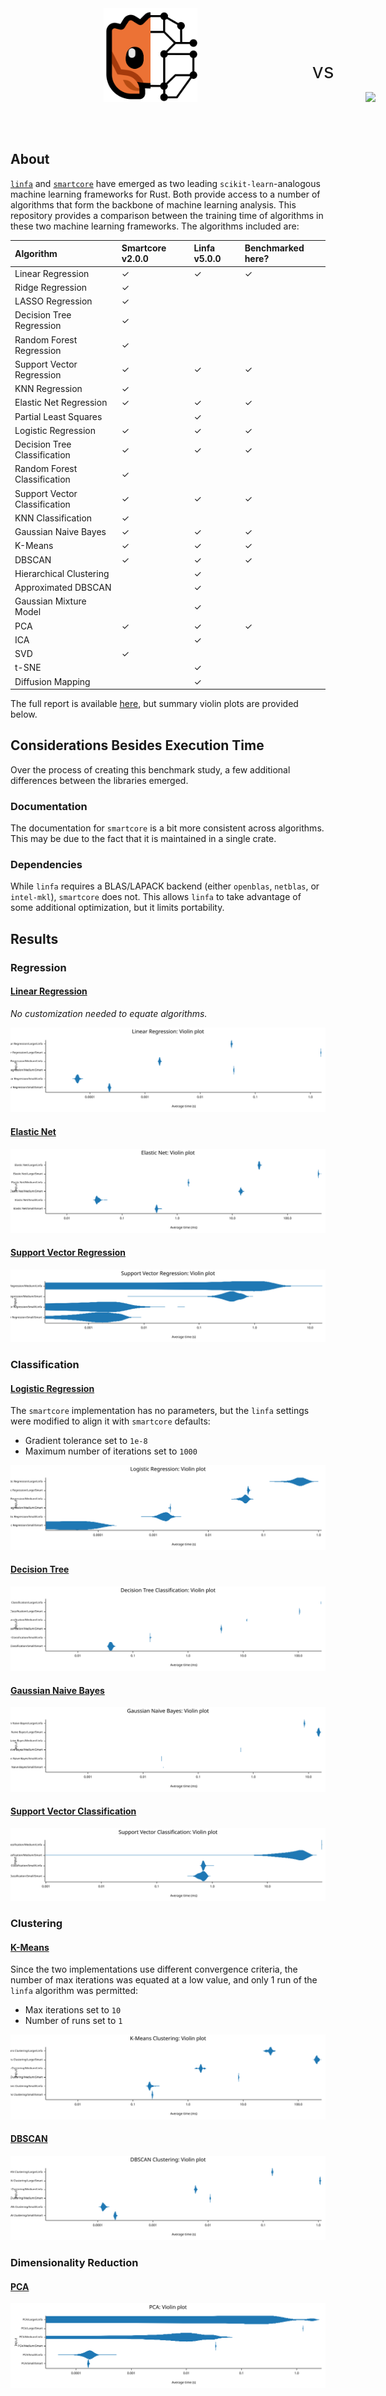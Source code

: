 <div style="width:600px; height: 200px; display: table; text-align: center; margin:auto;">
    <img src="https://raw.githubusercontent.com/rust-ml/linfa/1ba884495e4e2c44d2ef68b220da1f525ad518a5/mascot.svg" width="150"> 
    <span style="display: table-cell; vertical-align: middle; font-size: 32px;">vs</span>
    <img src="https://smartcorelib.org/assets/logo/smartcore.png" width="150">
</div>

## About
[`linfa`](https://rust-ml.github.io/linfa/) and [`smartcore`](https://smartcorelib.org/) have emerged as two leading `scikit-learn`-analogous machine learning frameworks for Rust. Both provide access to a number of algorithms that form the backbone of machine learning analysis. This repository provides a comparison between the training time of algorithms in these two machine learning frameworks. The algorithms included are:

| Algorithm                     | Smartcore v2.0.0 | Linfa v5.0.0 | Benchmarked here? |
|:------------------------------|:-----------------|:-------------|:------------------|
| Linear Regression             | ✓                | ✓            | ✓                 |
| Ridge Regression              | ✓                |              |                   |
| LASSO Regression              | ✓                |              |                   |
| Decision Tree Regression      | ✓                |              |                   |
| Random Forest Regression      | ✓                |              |                   |
| Support Vector Regression     | ✓                | ✓            | ✓                 |
| KNN Regression                | ✓                |              |                   |
| Elastic Net Regression        | ✓                | ✓            | ✓                 |
| Partial Least Squares         |                  | ✓            |                   |
| Logistic Regression           | ✓                | ✓            | ✓                 |
| Decision Tree Classification  | ✓                | ✓            | ✓                 |
| Random Forest Classification  | ✓                |              |                   |
| Support Vector Classification | ✓                | ✓            | ✓                 |
| KNN Classification            | ✓                |              |                   |
| Gaussian Naive Bayes          | ✓                | ✓            | ✓                 |
| K-Means                       | ✓                | ✓            | ✓                 |
| DBSCAN                        | ✓                | ✓            | ✓                 |
| Hierarchical Clustering       |                  | ✓            |                   |
| Approximated DBSCAN           |                  | ✓            |                   |
| Gaussian Mixture Model        |                  | ✓            |                   |
| PCA                           | ✓                | ✓            | ✓                 |
| ICA                           |                  | ✓            |                   |
| SVD                           | ✓                |              |                   |
| t-SNE                         |                  | ✓            |                   |
| Diffusion Mapping             |                  | ✓            |                   |

The full report is available [here](criterion/report/index.html), but summary violin plots are provided below.

## Considerations Besides Execution Time
Over the process of creating this benchmark study, a few additional differences between the libraries emerged.

### Documentation
The documentation for `smartcore` is a bit more consistent across algorithms. This may be due to the fact that it is maintained in a single crate.

### Dependencies
While `linfa` requires a BLAS/LAPACK backend (either `openblas`, `netblas`, or `intel-mkl`), `smartcore` does not. This allows `linfa` to take advantage of some additional optimization, but it limits portability.

## Results
### Regression
#### [Linear Regression](criterion/Linear%20Regression/report/index.html)
_No customization needed to equate algorithms._

![](criterion/Linear%20Regression/report/violin.svg)

#### [Elastic Net](criterion/Elastic%20Net/report/index.html)

![](criterion/Elastic%20Net/report/violin.svg)


#### [Support Vector Regression](criterion/Support%20Vector%20Regression/report/index.html)

![](criterion/Support%20Vector%20Regression/report/violin.svg)



### Classification
#### [Logistic Regression](criterion/Logistic%20Regression/report/index.html)

The `smartcore` implementation has no parameters, but the `linfa` settings were modified to align it with `smartcore` defaults:

- Gradient tolerance set to `1e-8`
- Maximum number of iterations set to `1000`

![](criterion/Logistic%20Regression/report/violin.svg)

#### [Decision Tree](criterion/Decision%20Tree%20Classification/report/index.html)

![](criterion/Decision%20Tree%20Classification/report/violin.svg)

#### [Gaussian Naive Bayes](criterion/Gaussian%20Naive%20Bayes/report/index.html)

![](criterion/Gaussian%20Naive%20Bayes/report/violin.svg)

#### [Support Vector Classification](criterion/Support%20Vector%20Classification/report/index.html)

![](criterion/Support%20Vector%20Classification/report/violin.svg)



### Clustering
#### [K-Means](criterion/K-Means%20Clustering/report/index.html)

Since the two implementations use different convergence criteria, the number of max iterations was equated at a low value, and only 1 run of the `linfa` algorithm was permitted:

- Max iterations set to `10`
- Number of runs set to `1`

![](criterion/K-Means%20Clustering/report/violin.svg)

#### [DBSCAN](criterion/DBSCAN%20Clustering/report/index.html)

![](criterion/DBSCAN%20Clustering/report/violin.svg)

### Dimensionality Reduction
#### [PCA](criterion/PCA/report/index.html)
![](criterion/PCA/report/violin.svg)
